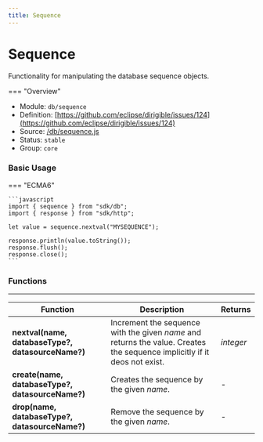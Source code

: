 ```yaml
---
title: Sequence
---
```


Sequence
===

Functionality for manipulating the database sequence objects.

=== "Overview"
- Module: `db/sequence`
- Definition: [https://github.com/eclipse/dirigible/issues/124](https://github.com/eclipse/dirigible/issues/124)
- Source: [/db/sequence.js](https://github.com/eclipse/dirigible/blob/master/components/api-database/src/main/resources/META-INF/dirigible/db/sequence.js)
- Status: `stable`
- Group: `core`


### Basic Usage

=== "ECMA6"

    ```javascript
    import { sequence } from "sdk/db";
    import { response } from "sdk/http";

    let value = sequence.nextval("MYSEQUENCE");

    response.println(value.toString());
    response.flush();
    response.close();
    ```

<!-- === "CommonJS"

    ```javascript
    const sequence = require("db/sequence");
    const response = require("http/response");

    let value = sequence.nextval("MYSEQUENCE");

    response.println(value.toString());
    response.flush();
    response.close();
    ``` -->

### Functions

---

Function     | Description | Returns
------------ | ----------- | --------
**nextval(name, databaseType?, datasourceName?)**   | Increment the sequence with the given *name* and returns the value. Creates the sequence implicitly if it deos not exist. | *integer*
**create(name, databaseType?, datasourceName?)**   | Creates the sequence by the given *name*. | -
**drop(name, databaseType?, datasourceName?)**   | Remove the sequence by the given *name*. | -

